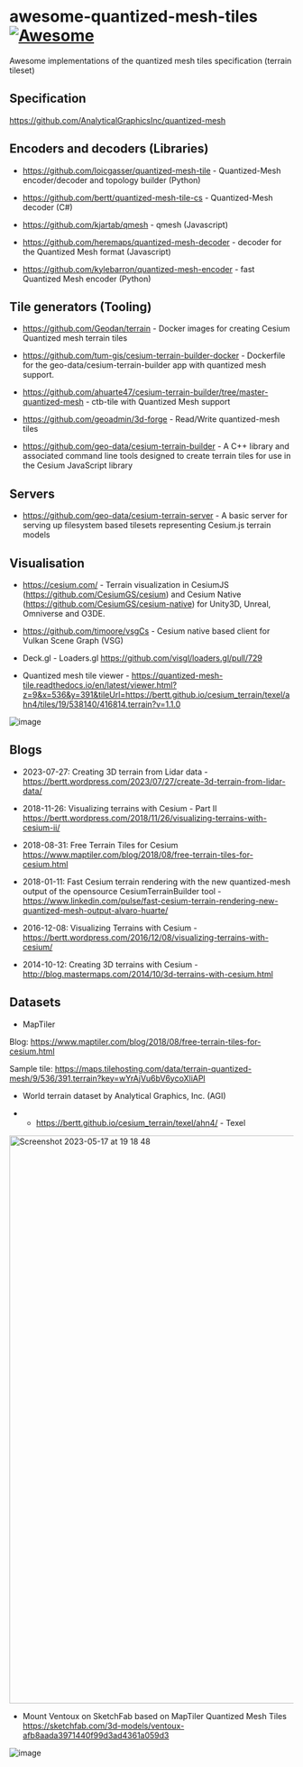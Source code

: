# awesome-quantized-mesh-tiles [![Awesome](https://cdn.rawgit.com/sindresorhus/awesome/d7305f38d29fed78fa85652e3a63e154dd8e8829/media/badge.svg)](https://github.com/sindresorhus/awesome)
Awesome implementations of the quantized mesh tiles specification (terrain tileset)

## Specification

https://github.com/AnalyticalGraphicsInc/quantized-mesh

## Encoders and decoders (Libraries)

- https://github.com/loicgasser/quantized-mesh-tile - Quantized-Mesh encoder/decoder and topology builder (Python)

- https://github.com/bertt/quantized-mesh-tile-cs - Quantized-Mesh decoder (C#)

- https://github.com/kjartab/qmesh - qmesh (Javascript)

- https://github.com/heremaps/quantized-mesh-decoder - decoder for the Quantized Mesh format (Javascript)

- https://github.com/kylebarron/quantized-mesh-encoder - fast Quantized Mesh encoder (Python)

## Tile generators (Tooling)

- https://github.com/Geodan/terrain - Docker images for creating Cesium Quantized mesh terrain tiles

- https://github.com/tum-gis/cesium-terrain-builder-docker - Dockerfile for the geo-data/cesium-terrain-builder app with quantized mesh support.

- https://github.com/ahuarte47/cesium-terrain-builder/tree/master-quantized-mesh - ctb-tile with Quantized Mesh support

- https://github.com/geoadmin/3d-forge - Read/Write quantized-mesh tiles

- https://github.com/geo-data/cesium-terrain-builder - A C++ library and associated command line tools designed to create terrain tiles for use in the Cesium JavaScript library

## Servers

- https://github.com/geo-data/cesium-terrain-server - A basic server for serving up filesystem based tilesets representing Cesium.js terrain models

## Visualisation

- https://cesium.com/ - Terrain visualization in CesiumJS (https://github.com/CesiumGS/cesium) and Cesium Native (https://github.com/CesiumGS/cesium-native) for Unity3D, Unreal, Omniverse and O3DE.

- https://github.com/timoore/vsgCs - Cesium native based client for Vulkan Scene Graph (VSG)

- Deck.gl - Loaders.gl https://github.com/visgl/loaders.gl/pull/729 

- Quantized mesh tile viewer - https://quantized-mesh-tile.readthedocs.io/en/latest/viewer.html?z=9&x=536&y=391&tileUrl=https://bertt.github.io/cesium_terrain/texel/ahn4/tiles/19/538140/416814.terrain?v=1.1.0

![image](https://github.com/bertt/awesome-quantized-mesh-tiles/assets/538812/725d9abf-cc55-4e97-9379-0f95d76a0883)

## Blogs

- 2023-07-27: Creating 3D terrain from Lidar data - https://bertt.wordpress.com/2023/07/27/create-3d-terrain-from-lidar-data/

- 2018-11-26: Visualizing terrains with Cesium - Part II  https://bertt.wordpress.com/2018/11/26/visualizing-terrains-with-cesium-ii/

- 2018-08-31: Free Terrain Tiles for Cesium https://www.maptiler.com/blog/2018/08/free-terrain-tiles-for-cesium.html

- 2018-01-11: Fast Cesium terrain rendering with the new quantized-mesh output of the opensource CesiumTerrainBuilder tool - https://www.linkedin.com/pulse/fast-cesium-terrain-rendering-new-quantized-mesh-output-alvaro-huarte/

- 2016-12-08: Visualizing Terrains with Cesium - https://bertt.wordpress.com/2016/12/08/visualizing-terrains-with-cesium/

- 2014-10-12: Creating 3D terrains with Cesium - http://blog.mastermaps.com/2014/10/3d-terrains-with-cesium.html

## Datasets

- MapTiler

Blog: https://www.maptiler.com/blog/2018/08/free-terrain-tiles-for-cesium.html

Sample tile: https://maps.tilehosting.com/data/terrain-quantized-mesh/9/536/391.terrain?key=wYrAjVu6bV6ycoXliAPl

- World terrain dataset by Analytical Graphics, Inc. (AGI)

- - https://bertt.github.io/cesium_terrain/texel/ahn4/ - Texel

<img width="1008" alt="Screenshot 2023-05-17 at 19 18 48" src="https://github.com/bertt/awesome-quantized-mesh-tiles/assets/538812/e5b18361-7618-4699-b183-a58adfcbaad1">

- Mount Ventoux on SketchFab based on MapTiler Quantized Mesh Tiles https://sketchfab.com/3d-models/ventoux-afb8aada3971440f99d3ad4361a059d3

![image](https://github.com/bertt/awesome-quantized-mesh-tiles/assets/538812/f4d81730-fa94-42cb-8681-2de688b973c6)




